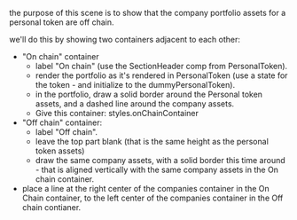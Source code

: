 the purpose of this scene is to show that the company portfolio assets for a personal token are off chain.

we'll do this by showing two containers adjacent to each other:
- "On chain" container
	- label "On chain" (use the SectionHeader comp from PersonalToken).
	- render the portfolio as it's rendered in PersonalToken (use a state for the token - and initialize to the dummyPersonalToken).
	- in the portfolio, draw a solid border around the Personal token assets, and a dashed line around the company assets.
	- Give this container: styles.onChainContainer
- "Off chain" container:
	- label "Off chain".
	- leave the top part blank (that is the same height as the personal token assets)
	- draw the same company assets, with a solid border this time around - that is aligned vertically with the same company assets in the On chain container.
- place a line at the right center of the companies container in the On Chain container, to the left center of the companies container in the Off chain contianer.